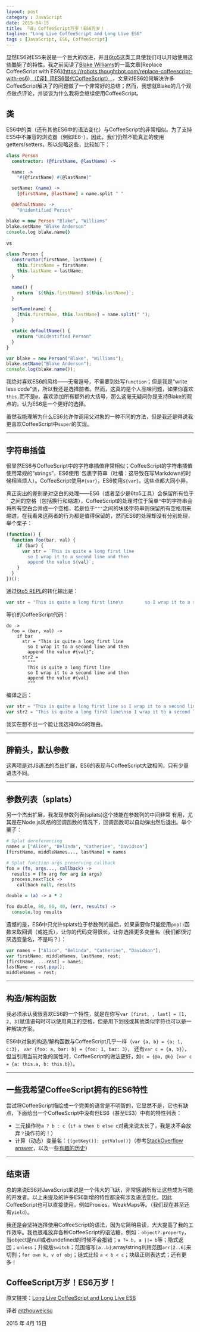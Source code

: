```yaml
---
layout: post
category : JavaScript
date: 2015-04-15
title: 「译」CoffeeScript万岁！ES6万岁！
tagline: "Long Live CoffeeScript and Long Live ES6"
tags : [JavaScript, ES6, CoffeeScript]
---
```


显然ES6对ES5来说是一个巨大的改进，并且[6to5](https://6to5.org/)这类工具使我们可以开始使用这些酷毙了的特性。我之前阅读了[Blake Williams](https://twitter.com/blakewilliams__)的一篇文章[Replace CoffeeScript with ES6](https://robots.thoughtbot.com/replace-coffeescript-with-es6)[ （【译】用ES6替代CoffeeScript） ](http://zhouweicsu.github.io/javascript/2015/03/12/replace-coffeescript-with-es6/)，文章对ES6如何解决许多CoffeeScript解决了的问题做了一个非常好的总结；然而，我想就Blake的几个观点做点评论，并谈谈为什么我将会继续使用CoffeeScript。


<!-- more -->

## 类
ES6中的类（还有其他ES6中的语法变化）与CoffeeScript的非常相似。为了支持ES5中不兼容的浏览器（例如IE8-），因此，我们仍然不能真正的使用getters/setters，所以忽略这些，比较如下：

```CoffeeScript
class Person
  constructor: (@firstName, @lastName) ->

  name: ->
    "#{@firstName} #{@lastName}"

  setName: (name) ->
    [@firstName, @lastName] = name.split " "

  @defaultName: ->
    "Unidentified Person"

blake = new Person "Blake", "Williams"
blake.setName "Blake Anderson"
console.log blake.name()
```

vs

```javascript
class Person {
  constructor(firstName, lastName) {
    this.firstName = firstName;
    this.lastName = lastName;
  }

  name() {
    return `${this.firstName} ${this.lastName}`;
  }

  setName(name) {
    [this.firstName, this.lastName] = name.split(" ");
  }

  static defaultName() {
    return "Unidentified Person"
  }
}

var blake = new Person("Blake", "Williams");
blake.setName("Blake Anderson");
console.log(blake.name());
```


我绝对喜欢ES6的风格——无需逗号，不需要到处写`function`；但是我是“write less code”派，所以我还是选择前者。然而，这真的是个人品味问题，如果你喜欢`this.`而不是`@`，喜欢添加所有额外的大括号，那么这毫无疑问你是支持Blake的观点的，认为ES6是一个更好的选择。

虽然我能理解为什么ES6允许你调用父对象的一种不同的方法，但是我还是得说我更喜欢CoffeeScript中`super`的实现。

---
## 字符串插值

很显然ES6与CoffeeScript中的字符串插值非常相似；CoffeeScript的字符串插值使用常规的“strings”，ES6使用<code>\`</code>包裹字符串（吐槽：这导致在写Markdown的时候相当烦人）。CoffeeScript使用`#{var}`，ES6使用`${var}`。这些点都大同小异。

真正突出的差别是对空白的处理——ES6（或者至少是6to5工具）会保留所有位于<code>\`</code>    之间的空格（包括换行和缩进），CoffeeScript的处理时位于简单`"`中的字符串会将所有空白合并成一个空格，若是位于`"""`之间的块级字符串则保留所有空格用来缩进，在我看来这两者的行为都是值得保留的，然而ES6的处理却没有分别处理，举个栗子：

```javascript
(function() {
  function foo(bar, val) {
    if (bar) {
      var str = `This is quite a long first line
        so I wrap it to a second line and then
        append the value ${val}`;
    }
  }
})();
```

通过[6to5 REPL](https://6to5.org/repl/#?experimental=true&playground=true&evaluate=true&loose=false)的转化输出是：

```javascript
var str = "This is quite a long first line\n        so I wrap it to a second line and then\n        append the value " + val;
```

等价的CoffeeScript代码：

```
do ->
  foo = (bar, val) ->
    if bar
      str = "This is quite a long first line
        so I wrap it to a second line and then
        append the value #{val}";
      str2 =
        """
        This is quite a long first line
        so I wrap it to a second line and then
        append the value #{val}
        """
```

编译之后：

```javascript
var str = "This is quite a long first line so I wrap it to a second line and then append the value " + val;
var str2 = "This is quite a long first line\nso I wrap it to a second line and then\nappend the value " + val;
```

我实在想不出一个能让我选择6to5的理由。

---
## 胖箭头，默认参数

这两项是对JS语法的杰出扩展，ES6的表现与CoffeeScript大致相同，只有少量语法不同。

---
## 参数列表（splats）

另一个杰出扩展，我发现参数列表(splats)这个技能在参数列的中间非常 有用，尤其是在Node.js风格的回调函数的情况下，回调函数可以自动弹出然后退出。举个栗子：

```CoffeeScript
# Splat dereferencing
names = ["Alice", "Belinda", "Catherine", "Davidson"]
[firstName, middleNames..., lastName] = names

# Splat function args preserving callback
foo = (fn, args..., callback) ->
  results = (fn arg for arg in args)
  process.nextTick ->
    callback null, results

double = (a) -> a * 2

foo double, 80, 60, 40, (err, results) ->
  console.log results
```

遗憾的是，ES6中只允许splats位于参数列的最后，如果需要你只能使用`pop()`函数来取回调（或姓氏），让你的代码变得很长，让你选择更多变量名（我们都很讨厌选变量名，不是吗？）：

```javascript
var names = ["Alice", "Belinda", "Catherine", "Davidson"];
var firstName, middleNames, lastName, rest;
[firstName, ...rest] = names;
lastName = rest.pop();
middleNames = rest;
```

---
## 构造/解构函数

我必须承认我很喜欢ES6的一个特性，就是在你写`var [first, , last] = [1, 2, 3]`赋值语句时可以使用真正的空格，但是用下划线或其他类似字符也可以是一种解决方案。

ES6中对象的构造/解构函数与CoffeeScript几乎一样（`var {a, b} = {a: 1, c:3}`， `var {foo: a, bar: b} = {foo: 1, baz: 3}`， 还有`var c = {a, b}`），但当引用当前对象的属性时，CoffeeScript的做法更好，如`c = {@a, @b}`（`var c = {a: this.a, b: this.b}`）。

---
## 一些我希望CoffeeScript拥有的ES6特性

尝试将CoffeeScript描绘成一个完美的语言是不明智的，它显然不是，它也有缺点，下面给出一个CoffeeScript中没有但ES6（甚至ES3）中有的特性列表：

- 三元操作符`a ? b : c`（`if a then b else c`对我来说太长了，我是决不会放弃`？`操作符的！）
- 计算（动态）变量名：`{[getKey()]: getValue()}`（参考[StackOverflow answer](http://stackoverflow.com/questions/13997748/is-it-possible-to-define-a-dynamically-named-property-using-object-literal-in-ja/13998890#13998890)，以及一些[有趣的](https://github.com/jashkenas/coffeescript/issues/786)[历史](https://github.com/jashkenas/coffeescript/issues/1731)）


---
## 结束语

总的来说ES6对JavaScript来说是一个伟大的飞跃，非常感谢所有让这些成为可能的开发者。以上未提及的许多ES6新增的特性都没有涉及语法变化，因此CoffeeScript也可以直接使用，例如Proxies，WeakMaps等。（我们现在甚至还有`yield`）。

我还是会坚持选择使用CoffeeScript的语法，因为它简明易读，大大提高了我的工作效率。我也很难放弃各种CoffeeScript的语法糖，例如：`object?.property`，当object是null或者undefined的时候不会报错；`a ?= b`，`a ||= b`等；隐式返回；`unless`；升级版`switch`；范围缩写`[a..b]`;array/string利用范围`arr[2..6]`来切割；`for own k, v of obj`；链式比较 `a < b < c`；块级正则表达式；还有更多！

## CoffeeScript万岁！ES6万岁！



原文链接：[Long Live CoffeeScript and Long Live ES6](http://www.benjiegillam.com/2015/02/long-live-coffeescript-and-es6/)


译者 [@zhouweicsu](http://zhouweicsu.github.io/)    

2015 年 4月 15日  